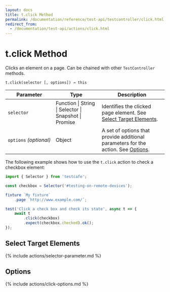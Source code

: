 ```yaml
---
layout: docs
title: t.click Method
permalink: /documentation/reference/test-api/testcontroller/click.html
redirect_from:
  - /documentation/test-api/actions/click.html
---
```

# t.click Method

Clicks an element on a page. Can be chained with other `TestController` methods.

```text
t.click(selector [, options]) → this
```

Parameter              | Type                                              | Description
---------------------- | ------------------------------------------------- | -----------------------------------------------------------------------------------------------------------------------
`selector`             | Function &#124; String &#124; Selector &#124; Snapshot &#124; Promise | Identifies the clicked page element. See [Select Target Elements](#select-target-elements).
`options`&#160;*(optional)* | Object                                            | A set of options that provide additional parameters for the action. See [Options](#options).

The following example shows how to use the `t.click` action to check a checkbox element:

```js
import { Selector } from 'testcafe';

const checkbox = Selector('#testing-on-remote-devices');

fixture `My fixture`
    .page `http://www.example.com/`;

test('Click a check box and check its state', async t => {
    await t
        .click(checkbox)
        .expect(checkbox.checked).ok();
});
```

## Select Target Elements

{% include actions/selector-parameter.md %}

## Options

{% include actions/click-options.md %}
